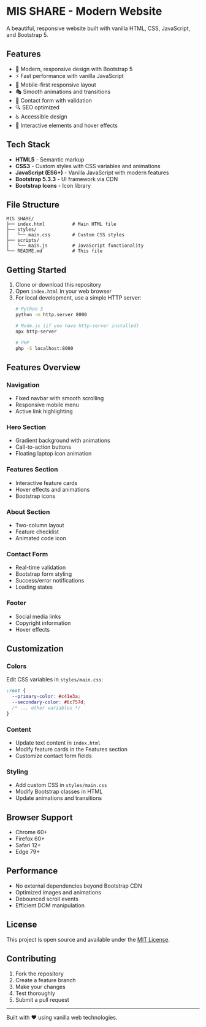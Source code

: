 # MIS SHARE - Modern Website

A beautiful, responsive website built with vanilla HTML, CSS, JavaScript, and Bootstrap 5.

## Features

- 🎨 Modern, responsive design with Bootstrap 5
- ⚡ Fast performance with vanilla JavaScript
- 📱 Mobile-first responsive layout
- 🎭 Smooth animations and transitions
- 📧 Contact form with validation
- 🔍 SEO optimized
- ♿ Accessible design
- 🎯 Interactive elements and hover effects

## Tech Stack

- **HTML5** - Semantic markup
- **CSS3** - Custom styles with CSS variables and animations
- **JavaScript (ES6+)** - Vanilla JavaScript with modern features
- **Bootstrap 5.3.3** - UI framework via CDN
- **Bootstrap Icons** - Icon library

## File Structure

```
MIS SHARE/
├── index.html          # Main HTML file
├── styles/
│   └── main.css        # Custom CSS styles
├── scripts/
│   └── main.js         # JavaScript functionality
└── README.md           # This file
```

## Getting Started

1. Clone or download this repository
2. Open `index.html` in your web browser
3. For local development, use a simple HTTP server:
   ```bash
   # Python 3
   python -m http.server 8000
   
   # Node.js (if you have http-server installed)
   npx http-server
   
   # PHP
   php -S localhost:8000
   ```

## Features Overview

### Navigation
- Fixed navbar with smooth scrolling
- Responsive mobile menu
- Active link highlighting

### Hero Section
- Gradient background with animations
- Call-to-action buttons
- Floating laptop icon animation

### Features Section
- Interactive feature cards
- Hover effects and animations
- Bootstrap icons

### About Section
- Two-column layout
- Feature checklist
- Animated code icon

### Contact Form
- Real-time validation
- Bootstrap form styling
- Success/error notifications
- Loading states

### Footer
- Social media links
- Copyright information
- Hover effects

## Customization

### Colors
Edit CSS variables in `styles/main.css`:
```css
:root {
  --primary-color: #c41e3a;
  --secondary-color: #6c757d;
  /* ... other variables */
}
```

### Content
- Update text content in `index.html`
- Modify feature cards in the Features section
- Customize contact form fields

### Styling
- Add custom CSS in `styles/main.css`
- Modify Bootstrap classes in HTML
- Update animations and transitions

## Browser Support

- Chrome 60+
- Firefox 60+
- Safari 12+
- Edge 79+

## Performance

- No external dependencies beyond Bootstrap CDN
- Optimized images and animations
- Debounced scroll events
- Efficient DOM manipulation

## License

This project is open source and available under the [MIT License](LICENSE).

## Contributing

1. Fork the repository
2. Create a feature branch
3. Make your changes
4. Test thoroughly
5. Submit a pull request

---

Built with ❤️ using vanilla web technologies.